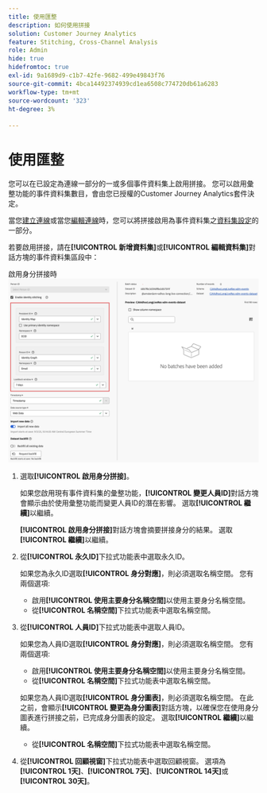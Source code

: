 ```yaml
---
title: 使用匯整
description: 如何使用拼接
solution: Customer Journey Analytics
feature: Stitching, Cross-Channel Analysis
role: Admin
hide: true
hidefromtoc: true
exl-id: 9a1689d9-c1b7-42fe-9682-499e49843f76
source-git-commit: 4bca14492374939cd1ea6508c774720db61a6283
workflow-type: tm+mt
source-wordcount: '323'
ht-degree: 3%

---
```


# 使用匯整

您可以在已設定為連線一部分的一或多個事件資料集上啟用拼接。 您可以啟用彙整功能的事件資料集數目，會由您已授權的Customer Journey Analytics套件決定。

當您[建立連線](/help/connections/create-connection.md#dataset-settings)或當您[編輯連線](/help/connections/create-connection.md)時，您可以將拼接啟用為事件資料集之[資料集設定](/help/connections/manage-connections.md#edit-a-connection)的一部分。

若要啟用拼接，請在&#x200B;**[!UICONTROL 新增資料集]**&#x200B;或&#x200B;**[!UICONTROL 編輯資料集]**&#x200B;對話方塊的事件資料集區段中：

啟用身分拼接時![身分拼接選項](assets/identity-stitching-ui.png)

1. 選取&#x200B;**[!UICONTROL 啟用身分拼接]**。

   如果您啟用現有事件資料集的彙整功能，**[!UICONTROL 變更人員ID]**&#x200B;對話方塊會顯示由於使用彙整功能而變更人員ID的潛在影響。 選取&#x200B;**[!UICONTROL 繼續]**&#x200B;以繼續。

   **[!UICONTROL 啟用身分拼接]**&#x200B;對話方塊會摘要拼接身分的結果。 選取&#x200B;**[!UICONTROL 繼續]**&#x200B;以繼續。

1. 從&#x200B;**[!UICONTROL 永久ID]**&#x200B;下拉式功能表中選取永久ID。

   如果您為永久ID選取&#x200B;**[!UICONTROL 身分對應]**，則必須選取名稱空間。 您有兩個選項:

   * 啟用&#x200B;**[!UICONTROL 使用主要身分名稱空間]**&#x200B;以使用主要身分名稱空間。
   * 從&#x200B;**[!UICONTROL 名稱空間]**&#x200B;下拉式功能表中選取名稱空間。

1. 從&#x200B;**[!UICONTROL 人員ID]**&#x200B;下拉式功能表中選取人員ID。

   如果您為人員ID選取&#x200B;**[!UICONTROL 身分對應]**，則必須選取名稱空間。 您有兩個選項:

   * 啟用&#x200B;**[!UICONTROL 使用主要身分名稱空間]**&#x200B;以使用主要身分名稱空間。
   * 從&#x200B;**[!UICONTROL 名稱空間]**&#x200B;下拉式功能表中選取名稱空間。

   如果您為人員ID選取&#x200B;**[!UICONTROL 身分圖表]**，則必須選取名稱空間。 在此之前，會顯示&#x200B;**[!UICONTROL 變更為身分圖表]**&#x200B;對話方塊，以確保您在使用身分圖表進行拼接之前，已完成身分圖表的設定。 選取&#x200B;**[!UICONTROL 繼續]**&#x200B;以繼續。

   * 從&#x200B;**[!UICONTROL 名稱空間]**&#x200B;下拉式功能表中選取名稱空間。


1. 從&#x200B;**[!UICONTROL 回顧視窗]**&#x200B;下拉式功能表中選取回顧視窗。 選項為&#x200B;**[!UICONTROL 1天]**、**[!UICONTROL 7天]**、**[!UICONTROL 14天]**&#x200B;或&#x200B;**[!UICONTROL 30天]**。
